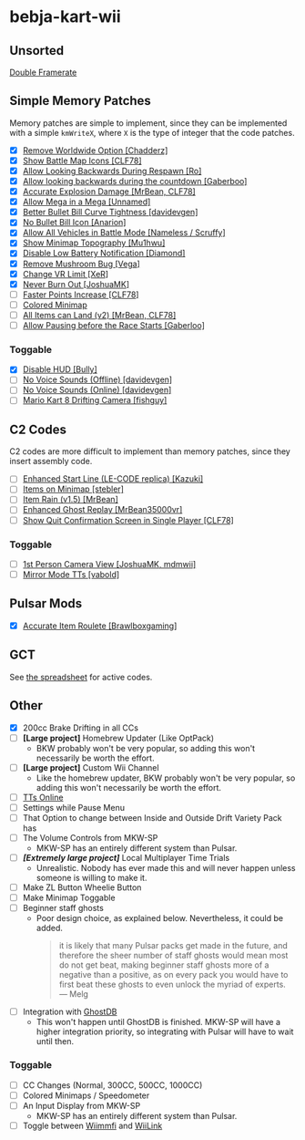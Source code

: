 # bebja-kart-wii

## Unsorted
[Double Framerate](https://www.youtube.com/watch?v=Yw4CmP9qeZU)

## Simple Memory Patches
Memory patches are simple to implement, since they can be implemented with a simple `kmWriteX`, where `X` is the type of integer that the code patches.

- [x] [Remove Worldwide Option [Chadderz]](https://mariokartwii.com/showthread.php?tid=994)
- [x] [Show Battle Map Icons [CLF78]](https://mariokartwii.com/showthread.php?tid=1840)
- [x] [Allow Looking Backwards During Respawn [Ro]](https://mariokartwii.com/showthread.php?tid=2128)
- [x] [Allow looking backwards during the countdown [Gaberboo]](https://mariokartwii.com/showthread.php?tid=2109)
- [x] [Accurate Explosion Damage [MrBean, CLF78]](https://mariokartwii.com/showthread.php?tid=1857)
- [x] [Allow Mega in a Mega [Unnamed]](https://mariokartwii.com/showthread.php?tid=1939)
- [x] [Better Bullet Bill Curve Tightness [davidevgen]](https://mariokartwii.com/showthread.php?tid=196)
- [x] [No Bullet Bill Icon [Anarion]](https://mariokartwii.com/showthread.php?tid=170)
- [x] [Allow All Vehicles in Battle Mode [Nameless / Scruffy]](https://mariokartwii.com/showthread.php?tid=2081)
- [x] [Show Minimap Topography [Mu1hwu]](https://mariokartwii.com/showthread.php?tid=2066)
- [x] [Disable Low Battery Notification [Diamond]](https://mariokartwii.com/showthread.php?tid=1645)
- [x] [Remove Mushroom Bug [Vega]](https://mariokartwii.com/showthread.php?tid=909)
- [x] [Change VR Limit [XeR]](https://mariokartwii.com/showthread.php?tid=225)
- [x] [Never Burn Out [JoshuaMK]](https://mariokartwii.com/showthread.php?tid=1367)
- [ ] [Faster Points Increase [CLF78]](https://mariokartwii.com/showthread.php?tid=1858)
- [ ] [Colored Minimap](https://mariokartwii.com/showthread.php?tid=2036)
- [ ] [All Items can Land (v2) [MrBean, CLF78]](https://mariokartwii.com/showthread.php?tid=1720)
- [ ] [Allow Pausing before the Race Starts [Gaberloo]](https://mariokartwii.com/showthread.php?tid=2108)
### Toggable
- [x] [Disable HUD [Bully]](https://mariokartwii.com/showthread.php?tid=60)
- [ ] [No Voice Sounds (Offline) [davidevgen]](https://mariokartwii.com/showthread.php?tid=482)
- [ ] [No Voice Sounds (Online) [davidevgen]](https://mariokartwii.com/showthread.php?tid=483)
- [ ] [Mario Kart 8 Drifting Camera [fishguy]](https://mariokartwii.com/showthread.php?tid=1632)

## C2 Codes
C2 codes are more difficult to implement than memory patches, since they insert assembly code.

- [ ] [Enhanced Start Line (LE-CODE replica) [Kazuki]](https://mariokartwii.com/showthread.php?tid=1790)
- [ ] [Items on Minimap [stebler]](https://mariokartwii.com/showthread.php?tid=1896)
- [ ] [Item Rain (v1.5) [MrBean]](https://mariokartwii.com/showthread.php?tid=396)
- [ ] [Enhanced Ghost Replay [MrBean35000vr]](https://mariokartwii.com/showthread.php?tid=108)
- [ ] [Show Quit Confirmation Screen in Single Player [CLF78]](https://mariokartwii.com/showthread.php?tid=1884)
### Toggable
- [ ] [1st Person Camera View [JoshuaMK, mdmwii]](https://mariokartwii.com/showthread.php?tid=1331)
- [ ] [Mirror Mode TTs [vabold]](https://mariokartwii.com/showthread.php?tid=1981)

## Pulsar Mods
- [x] [Accurate Item Roulete [Brawlboxgaming]](https://github.com/Brawlboxgaming/Variety-Pack/blob/main/code/Race/Item/Roulette.cpp)

## GCT
See [the spreadsheet](https://docs.google.com/spreadsheets/d/1AmkPai7Njxma21Xr2Nzi6K0l196_nXZkIPyEdXMTc7s/edit?pli=1&gid=1019452145#gid=1019452145) for active codes.  


## Other
- [x] 200cc Brake Drifting in all CCs
- [ ] **[Large project]** Homebrew Updater (Like OptPack)
    - BKW probably won't be very popular, so adding this won't necessarily be worth the effort.
- [ ] **[Large project]** Custom Wii Channel
    - Like the homebrew updater, BKW probably won't be very popular, so adding this won't necessarily be worth the effort.
- [ ] [TTs Online](https://wiki.tockdom.com/wiki/TTs_Online)
- [ ] Settings while Pause Menu
- [ ] That Option to change between Inside and Outside Drift Variety Pack has
- [ ] The Volume Controls from MKW-SP
    - MKW-SP has an entirely different system than Pulsar.
- [ ] ***[Extremely large project]*** Local Multiplayer Time Trials
    - Unrealistic. Nobody has ever made this and will never happen unless someone is willing to make it.
- [ ] Make ZL Button Wheelie Button
- [ ] Make Minimap Toggable
- [ ] Beginner staff ghosts
    - Poor design choice, as explained below. Nevertheless, it could be added.
      >  it is likely that many Pulsar packs get made in the future, and therefore the sheer number of staff ghosts would mean most do not get beat, making beginner staff ghosts more of a negative than a positive, as on every pack you would have to first beat these ghosts to even unlock the myriad of experts.  
      > — Melg
- [ ] Integration with [GhostDB](https://github.com/yomcube/GhostDB/)
    - This won't happen until GhostDB is finished. MKW-SP will have a higher integration priority, so integrating with Pulsar will have to wait until then.

### Toggable
- [ ] CC Changes (Normal, 300CC, 500CC, 1000CC)
- [ ] Colored Minimaps / Speedometer
- [ ] An Input Display from MKW-SP
    - MKW-SP has an entirely different system than Pulsar.
- [ ] Toggle between [Wiimmfi](https://wiimmfi.de) and [WiiLink](https://www.wiilink24.com)
